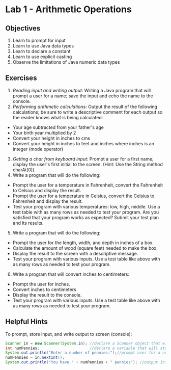 # Lab 1 - Arithmetic Operations

## Objectives

1. Learn to prompt for input
2. Learn to use Java data types
3. Learn to declare a constant
4. Learn to use explicit casting
5. Observe the limitations of Java numeric data types

## Exercises

1. _Reading input and writing output:_ Writing a Java program that will prompt a user for a name; save the input and echo the name to the console.
2. _Performing arithmetic calculations:_ Output the result of the following calculations; be sure to write a descriptive comment for each output so the reader knows what is being calculated:

  - Your age subtracted from your father's age
  - Your birth year multiplied by 2
  - Convert your height in inches to cms
  - Convert your height in inches to feet and inches where inches is an integer (mode operator)

3. _Getting a char from keyboard input:_ Prompt a user for a first name; display the user's first initial to the screen. (Hint: Use the String method charAt(0)).
4. Write a program that will do the following:

  - Prompt the user for a temperature in Fahrenheit, convert the Fahrenheit to Celsius and display the result.
  - Prompt the user for a temperature in Celsius, convert the Celsius to Fahrenheit and display the result.
  - Test your program with various temperatures: low, high, middle. Use a test table with as many rows as needed to test your program. Are you satisfied that your program works as expected? Submit your test plan and its results.

5. Write a program that will do the following:

  - Prompt the user for the length, width, and depth in inches of a box.
  - Calculate the amount of wood (square feet) needed to make the box.
  - Display the result to the screen with a descriptive message.
  - Test your program with various inputs. Use a test table like above with as many rows as needed to test your program.

6. Write a program that will convert inches to centimeters:

  - Prompt the user for inches.
  - Convert inches to centimeters
  - Display the result to the console.
  - Test your program with various inputs. Use a test table like above with as many rows as needed to test your program.

## Helpful Hints

To prompt, store input, and write output to screen (console):

```java
Scanner in = new Scanner(System.in); //declare a Scanner object that will read from the keyboard
int numPennies;                      //declare a variable that will store the data from the keyboard
System.out.println("Enter a number of pennies:");//prompt user for a numbrer of pennies
numPennies = in.nextInt();
System.out.println("You have " + numPennies + " pennies"); //output info to the screen
```
